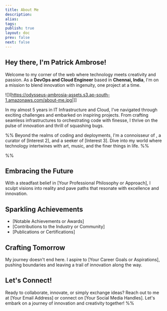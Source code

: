 ```yaml
---
title: About Me
description: 
alias: 
tags: 
publish: true
layout: doc
prev: false
next: false
---
```


## Hey there, I'm Patrick Ambrose!

Welcome to my corner of the web where technology meets creativity and passion. As a **DevOps and Cloud Engineer** based in **Chennai, India**, I'm on a mission to blend innovation with ingenuity, one project at a time.

![](https://odysseus-ambrosia-assets.s3.ap-south-1.amazonaws.com/about-me.jpg|]]

In my almost 5 years in IT Infrastructure and Cloud, I've navigated through exciting challenges and embarked on inspiring projects. From crafting seamless infrastructures to orchestrating code with finesse, I thrive on the pulse of innovation and thrill of squashing bugs.

%% Beyond the realms of coding and deployments, I'm a connoisseur of , a curator of [Interest 2], and a seeker of [Interest 3]. Dive into my world where technology intertwines with art, music, and the finer things in life.
 %%

%% 
## Embracing the Future

With a steadfast belief in [Your Professional Philosophy or Approach], I sculpt visions into reality and pave paths that resonate with excellence and innovation.

## Sparkling Achievements

- [Notable Achievements or Awards]
- [Contributions to the Industry or Community]
- [Publications or Certifications]

## Crafting Tomorrow

My journey doesn't end here. I aspire to [Your Career Goals or Aspirations], pushing boundaries and leaving a trail of innovation along the way.

## Let's Connect!

Ready to collaborate, innovate, or simply exchange ideas? Reach out to me at [Your Email Address] or connect on [Your Social Media Handles]. Let's embark on a journey of innovation and creativity together! %%